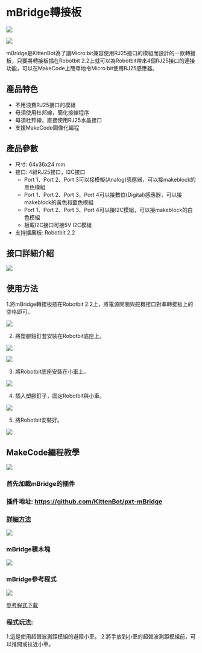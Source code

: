 # mBridge轉接板

![](../RBimage/mbridge8.jpg)

![](../RBimage/mbridge1.jpg)

mBridge是KittenBot為了讓Micro:bit兼容使用RJ25接口的模組而設計的一款轉接板，只要將轉接板插在Robotbit 2.2上就可以為Robotbit帶來4個RJ25接口的連接功能，可以在MakeCode上簡單地令Micro:bit使用RJ25感應器。

## 產品特色

- 不用浪費RJ25接口的模組
- 毋須使用杜邦線，簡化接線程序
- 毋須杜邦線，直接使用RJ25水晶接口
- 支援MakeCode圖像化編程

## 產品參數

- 尺寸: 64x36x24 mm
- 接口: 4組RJ25接口，I2C接口
    - Port 1、Port 2、Port 3可以接模擬(Analog)感應器，可以接makeblock的黑色模組
    - Port 1、Port 2、Port 3、Port 4可以接數位(Digital)感應器，可以接makeblock的黃色和藍色模組
    - Port 1、Port 2、Port 3、Port 4可以接I2C模組，可以接makeblock的白色模組
    - 板載I2C接口可接5V I2C模組
- 支持擴展板: Robotbit 2.2

## 接口詳細介紹

![](../RBimage/mbridge2.png)

## 使用方法

1.將mBridge轉接板插在Robotbit 2.2上，將電源開關與舵機接口對準轉接板上的空格即可。

![](../RBimage/mbridge9.jpg)

2. 將塑膠鈕釘套安裝在Robotbit底座上。

![](../RBimage/mbridge10.jpg)

![](../RBimage/mbridge11.jpg)

3. 將Robotbit底座安裝在小車上。

![](../RBimage/mbridge12.jpg)

4. 插入塑膠釘子，固定Robotbit與小車。

![](../RBimage/mbridge13.jpg)

5. 將Robotbit安裝好。

![](../RBimage/mbridge14.jpg)

## MakeCode編程教學

![](../../functional_module/PWmodules/images/mcbanner.png)

### 首先加載mBridge的插件

### 插件地址: https://github.com/KittenBot/pxt-mBridge

### [詳細方法](../../Makecode/powerBrickMC)

![](../RBimage/mbridge5.png)

### mBridge積木塊

![](../RBimage/mbridge6.png)

### mBridge參考程式

![](../RBimage/mbridge7.png)

[參考程式下載](https://makecode.microbit.org/_Vegepwb5T3Ek)

### 程式玩法:

1.這是使用超聲波測距模組的避障小車。
2.將手放到小車的超聲波測距模組前，可以推開或拉近小車。